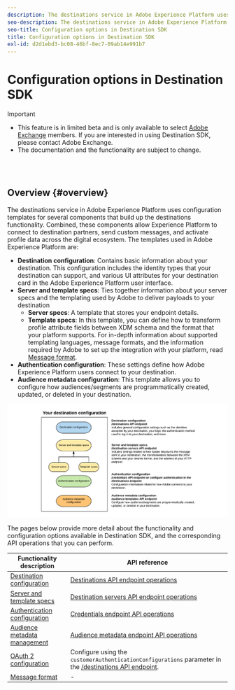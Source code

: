 ```yaml
---
description: The destinations service in Adobe Experience Platform uses configuration templates for several components that build up the destinations functionality. Combined, these components allow Experience Platform to connect to destination partners, send custom messages, and activate profile data across the digital ecosystem.
seo-description: The destinations service in Adobe Experience Platform uses configuration templates for several components that build up the destinations functionality. Combined, these components allow Experience Platform to connect to destination partners, send custom messages, and activate profile data across the digital ecosystem.
seo-title: Configuration options in Destination SDK
title: Configuration options in Destination SDK
exl-id: d2d1ebd3-bc08-46bf-8ec7-09ab14e991b7
---
```

# Configuration options in Destination SDK


>[!IMPORTANT]
>
>* This feature is in limited beta and is only available to select [Adobe Exchange](https://partners.adobe.com/exchangeprogram/creativecloud.html) members. If you are interested in using Destination SDK, please contact Adobe Exchange. 
>* The documentation and the functionality are subject to change.

<br>&nbsp;

## Overview {#overview}

The destinations service in Adobe Experience Platform uses configuration templates for several components that build up the destinations functionality. Combined, these components allow Experience Platform to connect to destination partners, send custom messages, and activate profile data across the digital ecosystem. The templates used in Adobe Experience Platform are:

* **Destination configuration**: Contains basic information about your destination. This configuration includes the identity types that your destination can support, and various UI attributes for your destination card in the Adobe Experience Platform user interface.
* **Server and template specs**: Ties together information about your server specs and the templating used by Adobe to deliver payloads to your destination
  * **Server specs**: A template that stores your endpoint details.
  * **Template specs**: In this template, you can define how to transform profile attribute fields between XDM schema and the format that your platform supports. For in-depth information about supported templating languages, message formats, and the information required by Adobe to set up the integration with your platform, read [Message format](/help/message-format.md).
* **Authentication configuration**: These settings define how Adobe Experience Platform users connect to your destination.
* **Audience metadata configuration**: This template allows you to configure how audiences/segments are programmatically created, updated, or deleted in your destination.

![Destination SDK templates and configurations](/help/assets/self-service-configuration.png)

The pages below provide more detail about the functionality and configuration options available in Destination SDK, and the corresponding API operations that you can perform.

Functionality description | API reference |
---------|----------|
[Destination configuration](/help/destination-configuration.md) | [Destinations API endpoint operations](/help/destination-configuration-api.md) |
[Server and template specs](/help/server-and-template-configuration.md) | [Destination servers API endpoint operations](/help/destination-server-api.md) |
[Authentication configuration](/help/credentials-configuration.md) | [Credentials endpoint API operations](/help/credentials-configuration-api.md) |
[Audience metadata management](/help/audience-metadata-management.md) | [Audience metadata endpoint API operations](/help/audience-metadata-api.md) | 
[OAuth 2 configuration](/help/oauth2-authentication.md) | Configure using the `customerAuthenticationConfigurations` parameter in the [/destinations API endpoint](/help/destination-configuration-api.md). |
[Message format](/help/message-format.md) | - |

